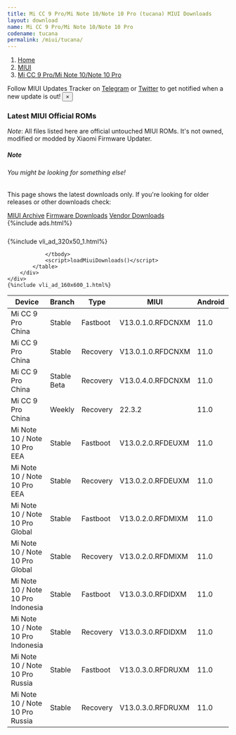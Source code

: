 ```yaml
---
title: Mi CC 9 Pro/Mi Note 10/Note 10 Pro (tucana) MIUI Downloads
layout: download
name: Mi CC 9 Pro/Mi Note 10/Note 10 Pro
codename: tucana
permalink: /miui/tucana/
---
```

<nav aria-label="breadcrumb">
    <ol class="breadcrumb">
        <li class="breadcrumb-item"><a href="/">Home</a></li>
        <li class="breadcrumb-item"><a href="/miui/">MIUI</a></li>
        <li class="breadcrumb-item active" aria-current="page"><a href="/miui/tucana/">Mi CC 9 Pro/Mi Note 10/Note 10 Pro</a></li>
    </ol>
</nav>
<div class="alert alert-primary alert-dismissible fade show" role="alert">
    Follow MIUI Updates Tracker on <a href="https://t.me/MIUIUpdatesTracker" class="alert-link">Telegram</a>
     or <a href="https://twitter.com/MiFwUpdater" class="alert-link">Twitter</a> to get notified when a new update is out!
    <button type="button" class="close" data-dismiss="alert" aria-label="Close">
        <span aria-hidden="true">&times;</span>
    </button>
</div>

### Latest MIUI Official ROMs
*Note*: All files listed here are official untouched MIUI ROMs. It's not owned, modified or modded by Xiaomi Firmware Updater.
<div class="card">
  <div class="card-body">
    <h5 class="card-title">Note</h5>
    <h6 class="card-subtitle mb-2 text-muted">You might be looking for something else!</h6>
    <p class="card-text">This page shows the latest downloads only.
     If you're looking for older releases or other downloads check:</p>
    <a href="/archive/miui/tucana/" class="card-link">MIUI Archive</a>
    <a href="/firmware/tucana/" class="card-link">Firmware Downloads</a>
    <a href="/vendor/tucana/" class="card-link">Vendor Downloads</a>
  </div>
</div>
{%include ads.html%}
<div class="row justify-content-center">
    <div class="col-10">
        <div class="table-responsive-md" style="margin-top: 25px;">
            {%include vli_ad_320x50_1.html%}
            <table id="miui" class="display dt-responsive nowrap compact table table-striped table-hover table-sm">
                <thead class="thead-dark">
                    <tr>
                        <th data-ref="device">Device</th>
                        <th data-ref="branch">Branch</th>
                        <th data-ref="type">Type</th>
                        <th data-ref="miui">MIUI</th>
                        <th data-ref="android">Android</th>
                        <th data-ref="size">Size</th>
                        <th data-ref="size">Date</th>
                        <th data-ref="link">Link</th>
                    </tr>
                </thead>
                <tbody>
                <tr><td>Mi CC 9 Pro China</td><td>Stable</td><td>Fastboot</td><td>V13.0.1.0.RFDCNXM</td><td>11.0</td><td>4.5 GB</td><td>2022-03-28</td><td><a href="/miui/tucana/stable/V13.0.1.0.RFDCNXM/">Download</a></td></tr>
<tr><td>Mi CC 9 Pro China</td><td>Stable</td><td>Recovery</td><td>V13.0.1.0.RFDCNXM</td><td>11.0</td><td>3.3 GB</td><td>2022-04-03</td><td><a href="/miui/tucana/stable/V13.0.1.0.RFDCNXM/">Download</a></td></tr>
<tr><td>Mi CC 9 Pro China</td><td>Stable Beta</td><td>Recovery</td><td>V13.0.4.0.RFDCNXM</td><td>11.0</td><td>3.3 GB</td><td>2022-09-03</td><td><a href="/miui/tucana/stable beta/V13.0.4.0.RFDCNXM/">Download</a></td></tr>
<tr><td>Mi CC 9 Pro China</td><td>Weekly</td><td>Recovery</td><td>22.3.2</td><td>11.0</td><td>3.2 GB</td><td>2022-03-03</td><td><a href="/miui/tucana/weekly/22.3.2/">Download</a></td></tr>
<tr><td>Mi Note 10 / Note 10 Pro EEA</td><td>Stable</td><td>Fastboot</td><td>V13.0.2.0.RFDEUXM</td><td>11.0</td><td>4.6 GB</td><td>2022-09-03</td><td><a href="/miui/tucana/stable/V13.0.2.0.RFDEUXM/">Download</a></td></tr>
<tr><td>Mi Note 10 / Note 10 Pro EEA</td><td>Stable</td><td>Recovery</td><td>V13.0.2.0.RFDEUXM</td><td>11.0</td><td>3.2 GB</td><td>2022-09-09</td><td><a href="/miui/tucana/stable/V13.0.2.0.RFDEUXM/">Download</a></td></tr>
<tr><td>Mi Note 10 / Note 10 Pro Global</td><td>Stable</td><td>Fastboot</td><td>V13.0.2.0.RFDMIXM</td><td>11.0</td><td>4.6 GB</td><td>2022-09-08</td><td><a href="/miui/tucana/stable/V13.0.2.0.RFDMIXM/">Download</a></td></tr>
<tr><td>Mi Note 10 / Note 10 Pro Global</td><td>Stable</td><td>Recovery</td><td>V13.0.2.0.RFDMIXM</td><td>11.0</td><td>3.2 GB</td><td>2022-09-15</td><td><a href="/miui/tucana/stable/V13.0.2.0.RFDMIXM/">Download</a></td></tr>
<tr><td>Mi Note 10 / Note 10 Pro Indonesia</td><td>Stable</td><td>Fastboot</td><td>V13.0.3.0.RFDIDXM</td><td>11.0</td><td>4.6 GB</td><td>2022-09-08</td><td><a href="/miui/tucana/stable/V13.0.3.0.RFDIDXM/">Download</a></td></tr>
<tr><td>Mi Note 10 / Note 10 Pro Indonesia</td><td>Stable</td><td>Recovery</td><td>V13.0.3.0.RFDIDXM</td><td>11.0</td><td>3.2 GB</td><td>2022-09-19</td><td><a href="/miui/tucana/stable/V13.0.3.0.RFDIDXM/">Download</a></td></tr>
<tr><td>Mi Note 10 / Note 10 Pro Russia</td><td>Stable</td><td>Fastboot</td><td>V13.0.3.0.RFDRUXM</td><td>11.0</td><td>4.4 GB</td><td>2022-09-15</td><td><a href="/miui/tucana/stable/V13.0.3.0.RFDRUXM/">Download</a></td></tr>
<tr><td>Mi Note 10 / Note 10 Pro Russia</td><td>Stable</td><td>Recovery</td><td>V13.0.3.0.RFDRUXM</td><td>11.0</td><td>3.2 GB</td><td>2022-09-22</td><td><a href="/miui/tucana/stable/V13.0.3.0.RFDRUXM/">Download</a></td></tr>

                </tbody>
                <script>loadMiuiDownloads()</script>
            </table>
        </div>
    </div>
    {%include vli_ad_160x600_1.html%}
</div>
